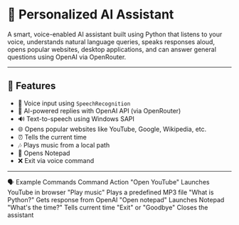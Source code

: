 # 🤖 Personalized AI Assistant

A smart, voice-enabled AI assistant built using Python that listens to your voice, understands natural language queries, speaks responses aloud, opens popular websites, desktop applications, and can answer general questions using OpenAI via OpenRouter.

---

## 🌟 Features

- 🎤 Voice input using `SpeechRecognition`
- 💬 AI-powered replies with OpenAI API (via OpenRouter)
- 🔊 Text-to-speech using Windows SAPI
- 🌐 Opens popular websites like YouTube, Google, Wikipedia, etc.
- ⏰ Tells the current time
- 🎶 Plays music from a local path
- 📝 Opens Notepad
- ❌ Exit via voice command

---

🗣 Example Commands
Command	Action
"Open YouTube"	Launches YouTube in browser
"Play music"	Plays a predefined MP3 file
"What is Python?"	Gets response from OpenAI
"Open notepad"	Launches Notepad
"What's the time?"	Tells current time
"Exit" or "Goodbye"	Closes the assistant
